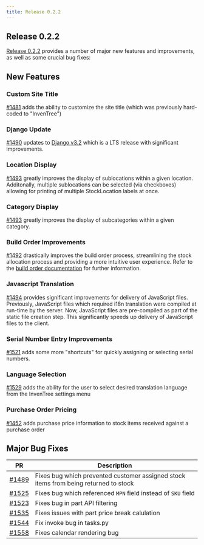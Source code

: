 ```yaml
---
title: Release 0.2.2
---
```


## Release 0.2.2

[Release 0.2.2](https://github.com/inventree/InvenTree/releases/tag/0.2.2) provides a number of major new features and improvements, as well as some crucial bug fixes:

## New Features

### Custom Site Title

[#1481](https://github.com/inventree/InvenTree/pull/1481) adds the ability to customize the site title (which was previously hard-coded to "InvenTree")

### Django Update

[#1490](https://github.com/inventree/InvenTree/pull/1490) updates to [Django v3.2](https://docs.djangoproject.com/en/3.2/releases/3.2/) which is a LTS release with significant improvements.

### Location Display

[#1493](https://github.com/inventree/InvenTree/pull/1493) greatly improves the display of sublocations within a given location. Additonally, multiple sublocations can be selected (via checkboxes) allowing for printing of multiple StockLocation labels at once.

### Category Display

[#1493](https://github.com/inventree/InvenTree/pull/1493) greatly improves the display of subcategories within a given category.

### Build Order Improvements

[#1492](https://github.com/inventree/InvenTree/pull/1492) drastically improves the build order process, streamlining the stock allocation process and providing a more intuitive user experience. Refer to the [build order documentation](../../build/build) for further information.

### Javascript Translation

[#1494](https://github.com/inventree/InvenTree/pull/1494) provides significant improvements for delivery of JavaScript files. Previously, JavaScript files which required i18n translation were compiled at run-time by the server. Now, JavaScript files are pre-compiled as part of the static file creation step. This significantly speeds up delivery of JavaScript files to the client.

### Serial Number Entry Improvements

[#1521](https://github.com/inventree/InvenTree/pull/1521) adds some more "shortcuts" for quickly assigning or selecting serial numbers.

### Language Selection

[#1529](https://github.com/inventree/InvenTree/pull/1529) adds the ability for the user to select desired translation language from the InvenTree settings menu

### Purchase Order Pricing

[#1452](https://github.com/inventree/InvenTree/pull/1542) adds purchase price information to stock items received against a purchase order

## Major Bug Fixes

| PR | Description |
| --- | --- |
| [#1489](https://github.com/inventree/InvenTree/pull/1489) | Fixes bug which prevented customer assigned stock items from being returned to stock |
| [#1525](https://github.com/inventree/InvenTree/pull/1525) | Fixes bug which referenced `MPN` field instead of `SKU` field
| [#1523](https://github.com/inventree/InvenTree/pull/1523) | Fixes bug in part API filtering |
| [#1535](https://github.com/inventree/InvenTree/pull/1535) | Fixes issues with part price break calulation |
| [#1544](https://github.com/inventree/InvenTree/pull/1544) | Fix invoke bug in tasks.py |
| [#1558](https://github.com/inventree/InvenTree/pull/1558) | Fixes calendar rendering bug |
